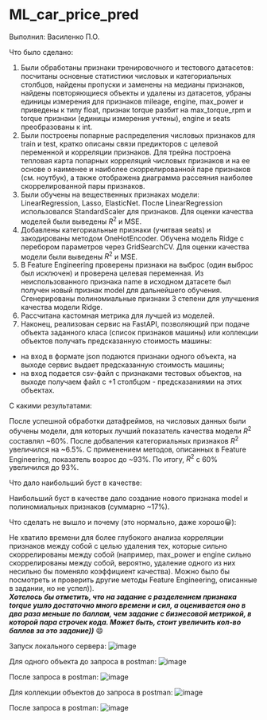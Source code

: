 # ML_car_price_pred

Выполнил: Василенко П.О.

Что было сделано:  
  1) Были обработаны признаки тренировочного и тестового датасетов: посчитаны основные статистики числовых и категориальных столбцов, найдены пропуски и заменены на медианы признаков, найдены повторяющиеся объекты и удалены из датасетов, убраны единицы измерения для признаков mileage, engine, max_power и приведены к типу float, признак torque разбит на max_torque_rpm и torque признаки (единицы измерения учтены), engine и seats преобразованы к int.  
  2) Были построены попарные распределения числовых признаков для train и test, кратко описаны связи предикторов с целевой переменной и корреляции признаков. Для трейна построена тепловая карта попарных корреляций числовых признаков и на ее основе о наименее и наиболее скоррелированной паре признаков (см. ноутбук), а также отображена диаграмма рассеяния наиболее скоррелированной пары признаков.  
  3) Были обучены на вещественных признаках модели: LinearRegression, Lasso, ElasticNet. После LinearRegression использовался StandardScaler для признаков. Для оценки качества моделей были выведены $R^2$ и MSE.  
  4) Добавлены категориальные признаки (учитвая seats) и закодированы методом OneHotEncoder. Обучена модель Ridge с перебором параметров через GridSearchCV. Для оценки качества модели были выведены $R^2$ и MSE.  
  5) В Feature Engineering проверены признаки на выброс (один выброс был исключен) и проверена целевая переменная. Из неиспользованного признака name в исходном датасете был получен новый признак model для дальнейшего обучения. Сгенерированы полиномиальные признаки 3 степени для улучшения качества модели Ridge.  
  6) Рассчитана кастомная метрика для лучшей из моделей.  
  7) Наконец, реализован сервис на FastAPI, позволяющий при подаче объекта заданного класа (список признаков машины) или коллекции объектов получать предсказанную стоимость машины:
   - на вход в формате json подаются признаки одного объекта, на выходе сервис выдает предсказанную стоимость машины;
   - на вход подается csv-файл с признаками тестовых объектов, на выходе получаем файл с +1 столбцом - предсказаниями на этих объектах.
      
С какими результатами:  
 
  После успешной обработки датафреймов, на числовых данных были обучены модели, для которых лучший показатель качества модели $R^2$ составлял ~60%. После добваления категориальных признаков $R^2$ увеличился на ~6.5%. С применением методов, описанных в Feature Engineering, показатель возрос до ~93%. По итогу, $R^2$ с 60% увеличился до 93%.
  
Что дало наибольший буст в качестве:  
  
  Наибольший буст в качестве дало создание нового признака model и полиномиальных признаков (суммарно ~17%).
  
Что сделать не вышло и почему (это нормально, даже хорошо😀):  
  
  Не хватило времени для более глубокого анализа корреляции признаков между собой с целью удаления тех, которые сильно скоррелированы между собой (например, max_power и engine сильно скоррелированы между собой, вероятно, удаление одного из них несильно бы поменяло коэффициент качества). Можно было бы посмотреть и проверить другие методы Feature Engineering, описанные в задании, но не успел)).  
  ***Хотелось бы отметить, что на задание с разделением признака torque ушло достаточно много времени и сил, а оценивается оно в два раза меньше по баллам, чем задание с бизнесовой метрикой, в которой пара строчек кода. Может быть, стоит увеличить кол-во баллов за это задание))*** :smile:

Запуск локального сервера:
![image](https://github.com/Pixel-Pirate-Coder/ML_car_price_pred/assets/145439150/df2afef6-e944-4fa8-ac7b-785b3dd9033c)

Для одного объекта до запроса в postman:
![image](https://github.com/Pixel-Pirate-Coder/ML_car_price_pred/assets/145439150/fb44d355-e280-4384-8823-102eb70ed2a0)

После запроса в postman:
![image](https://github.com/Pixel-Pirate-Coder/ML_car_price_pred/assets/145439150/e3d68899-eb97-421f-bf64-f3df64c7dce2)

Для коллекции объектов до запроса в postman:
![image](https://github.com/Pixel-Pirate-Coder/ML_car_price_pred/assets/145439150/ffdfe8db-dd61-4fb1-bae7-ac049a57f6d3)

После запроса в postman:
![image](https://github.com/Pixel-Pirate-Coder/ML_car_price_pred/assets/145439150/da87b1c2-61ef-45b1-82b8-4616e8d55aca)




